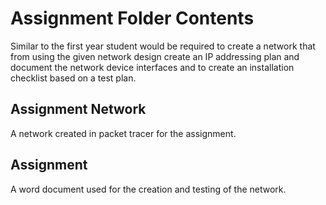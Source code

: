 # Assignment Folder Contents
Similar to the first year student would be required to create a network that from using 
the given network design create an IP addressing plan and document the network device interfaces 
and to create an installation checklist based on a test plan.

## Assignment Network
A network created in packet tracer for the assignment.

## Assignment
A word document used for the creation and testing of the network.

